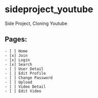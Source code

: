 # sideproject_youtube

Side Project, Cloning Youtube

## Pages:
	- [ ] Home
	- [x] Join
	- [x] Login
	- [x] Search
	- [ ] User Detail
	- [ ] Edit Profile
	- [ ] Change Password
	- [ ] Upload
	- [ ] Video Detail
	- [ ] Edit Video